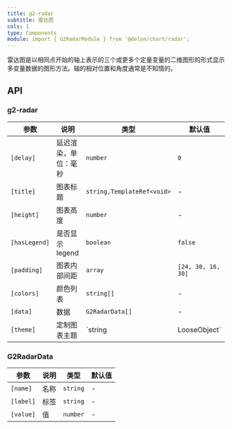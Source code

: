 ```yaml
---
title: g2-radar
subtitle: 雷达图
cols: 1
type: Components
module: import { G2RadarModule } from '@delon/chart/radar';
---
```


雷达图是以相同点开始的轴上表示的三个或更多个定量变量的二维图形的形式显示多变量数据的图形方法。轴的相对位置和角度通常是不知情的。

## API

### g2-radar

| 参数          | 说明               | 类型                       | 默认值             |
|---------------|------------------|----------------------------|--------------------|
| `[delay]`     | 延迟渲染，单位：毫秒 | `number`                   | `0`                |
| `[title]`     | 图表标题           | `string,TemplateRef<void>` | -                  |
| `[height]`    | 图表高度           | `number`                   | -                  |
| `[hasLegend]` | 是否显示 legend    | `boolean`                  | `false`            |
| `[padding]`   | 图表内部间距       | `array`                    | `[24, 30, 16, 30]` |
| `[colors]`    | 颜色列表           | `string[]`                 | -                  |
| `[data]`      | 数据               | `G2RadarData[]`            | -                  |
| `[theme]` | 定制图表主题 | `string | LooseObject` | - |

### G2RadarData

| 参数      | 说明 | 类型     | 默认值 |
|-----------|-----|----------|--------|
| `[name]`  | 名称 | `string` | -      |
| `[label]` | 标签 | `string` | -      |
| `[value]` | 值   | `number` | -      |

